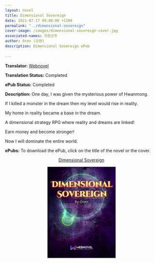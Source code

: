 ```yaml
---
layout: novel
title: Dimensional Sovereign
date: 2021-07-17 09:00:00 +1100
permalink: "../dimensional-sovereign"
cover-image: /images/dimensional-sovereign-cover.jpg
associated-names: 차원군주
author: Oren (오렌)
description: Dimensional Sovereign ePub

---
```


<b>Translator:</b> <a href="https://www.webnovel.com/book/dimensional-sovereign_12523865005746705" target="_blank" rel="noopener">Webnovel</a>

<b>Translation Status:</b> Completed

<b>ePub Status:</b> Completed

<b>Description:</b> One day, I was given the mysterious power of Hwanmong.

If I killed a monster in the dream then my level would rise in reality.

My home in reality became a base in the dream.

A dimensional strategy RPG where reality and dreams are linked!

Earn money and become stronger!

Now I will dominate the entire world.

<b>ePubs:</b> To download the ePub, click on the title of the novel or the cover.

<p style="text-align: center;"><a href="http://gestyy.com/eoQ32S" target="_blank" rel="noopener">Dimensional Sovereign</a></p>

<p style="text-align: center;"><a href="http://gestyy.com/eoQ32S" target="_blank" rel="noopener"><img src="/images/dimensional-sovereign-cover.jpg" alt="Dimensional Sovereign Cover" height="300"></a></p>

